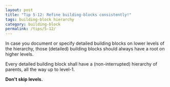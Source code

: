 ```yaml
---
layout: post
title: "Tip 5-12: Refine building-blocks consistently!"
tags: building-block hierarchy
category: building-block
permalink: /tips/5-12/
---
```

In case you document or specify detailed building blocks
on lower levels of the hierarchy, those (detailed) building blocks
should always have a root on higher levels.

Every detailed building block shall have a (non-interrupted)
hierarchy of parents, all the way up to level-1.

**Don't skip levels.**
